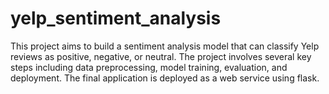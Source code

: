 # yelp_sentiment_analysis
This project aims to build a sentiment analysis model that can classify Yelp reviews as positive, negative, or neutral. The project involves several key steps including data preprocessing, model training, evaluation, and deployment. The final application is deployed as a web service using flask.

